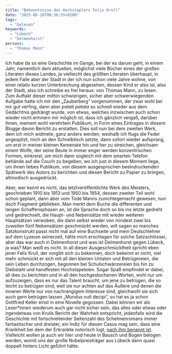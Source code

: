 ```yaml
---
title: "Bekenntnisse des Hochstaplers Felix Krull"
date: "2025-06-26T00:36:55+0200"
tags:
  - "Gelesen"
keywords:
  - "Lübeck"
  - "Delmenhorst"
persons:
  - "Thomas Mann"
---
```


Ich habe da so eine Geschichte im Gange, bei der es darum geht, in einem Jahr, namentlich dem aktuellen, möglichst viele Bücher eines der großen Literaten dieses Landes, ja vielleicht des größten Literaten überhaupt, in jedem Falle aber der Stadt in der ich nun schon viele Jahre wohne, von einer relativ kurzen Unterbrechung abgesehen, dessen Kind er also ist, also der Stadt, also ich schreibe es frei heraus: von Thomas Mann, zu lesen. Zum Auftakt dieser mithin schwierigen, sicher aber schwerwiegenden Aufgabe hatte ich mir den „Zauberberg“ vorgenommen, der zwar wohl bei mir gut verfing, dann aber *patati patata* so schnell wieder aus dem Gedächtnis gedrängt wurde, von etwas, welches inzwischen auch schon wieder nicht erinnern mir möglich ist, dass ich gänzlich vergaß, darüber ihnen, meinem wohl verehrtem Publikum, in Form eines Eintrages in diesem Blogge davon Bericht zu erstatten. Dies soll nun bei dem zweiten Werk, dem ich mich widmete, ganz anders werden, weshalb ich flugs die Feder angespitzt, mich an den Schreibtisch setzte, dann sofort wieder aufsprang, um erst in meiner kleinen Kemenate hin und her zu streichen, gleichsam einem Wolfe, der seine Beute in immer enger werden konzentrischen Formen, einkreist, um mich dann sogleich mit dem smarten Telefon behände auf die Couch zu begeben, wo ich just in diesem Moment liege, um ihnen liebes Publikum, von diesem ausgesprochen beeindruckenden Spätwerk des Autors zu berichten und diesen Bericht zu Papier zu bringen, altmodisch ausgedrückt. 

Aber, wer kennt es nicht, das letztveröffentlichte Werk des Meisters, geschrieben 1910 bis 1913 und 1950 bis 1954, dessen zweiter Teil wohl schon geplant, dann aber vom Tode Manns zunichtegemacht gewesen, nun doch Fragment geblieben. Man merkt dem Buche die differenten und langen Schaffensphasen an, ist die Sprache doch so bis ins letzte gedreht und gedrechselt, die Haupt- und Nebensätze mit wieder weiteren Hauptsätzen verwoben, die dann selbst wieder von mindest zwei bis zuweilen fünf Nebensätzen geschmückt werden, will sagen so manches Satzkonstrukt passt nicht mal auf eine Buchseite und mein Deutschlehrer auf dem Lyzeum seinerzeit, hätte mich erschlagen für solche Satzschlösser, aber das war auch in Delmenhorst und was ist Delmenhorst gegen Lübeck, ja was? Man weiß es nicht. In all dieser Ausgeschmücktheit spricht eben jener Felix Krull, der vorgibt sich zu bekennen, doch bekennt er nicht, viel mehr schmückt er sich mit all den kleinen Untaten und Betrügereien, die sein Leben durchzogen, begonnen bei Schulschwänzereien bis hin zu Diebstahl und handfesten Hochstapeleien. Sogar Spaß empfindet er dabei, all dies zu berichten und in all den hochgestochenen Worten, wohl nur um aufzuzeigen, dass es nur das Talent braucht, um jene zu betrügen, die so leicht zu betrügen sind, weil sie nur achten auf das Äußere und denen die inneren Werte nur von nachrangigem Interesse sind, gleichwohl sie sich auch gern betrügen lassen „Mundus vult decipi“, so hat es ja schon Gottfried Keller einst in eine Novelle gegossen. Dabei können wir als Leser\*innen wiederum auch gar nicht sicher sein, das alles oder etwas oder irgendetwas von Krulls Bericht der Wahrheit entspricht, jedenfalls wird die Geschichte mit fortschreitender Seitenzahl des Schelmenromans immer fantastischer und dreister, ein Indiz für diesen Casus mag sein, dass eine Krankheit bei dem der Erkrankte notorisch lügt, [nach ihm benannt ist](https://de.wikipedia.org/wiki/Felix-Krull-Syndrom). Vielleicht wollen ja auch wir hier und heute in Bausch und Bogen belogen werden, womit uns der große Nobelpreisträger aus Lübeck dann quasi doppelt hinters Licht geführt hätte.